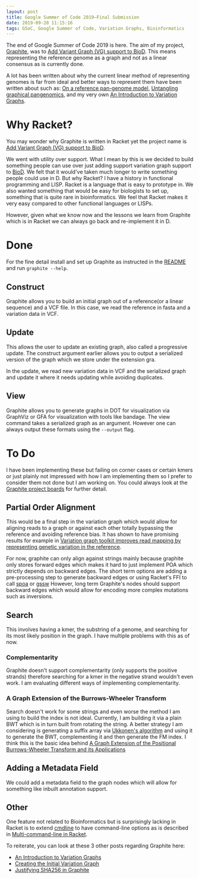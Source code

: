 ```yaml
---
layout: post
title: Google Summer of Code 2019—Final Submission
date: 2019-09-20 11:15:16
tags: GSoC, Google Summer of Code, Variation Graphs, Bioinformatics
---
```


The end of Google Summer of Code 2019 is here. 
The aim of my project, [Graphite], was to [Add Variant Graph (VG) support to BioD].
This means representing the reference genome as a graph and not as a linear consensus as is currently done.

A lot has been written about why the current linear method of representing genomes is far from ideal and better ways to represent them have been written about such as: [On a reference pan-genome model], [Untangling graphical pangenomics], and my very own [An Introduction to Variation Graphs].


# Why Racket?
You may wonder why Graphite is written in Racket yet the project name is [Add Variant Graph (VG) support to BioD].

We went with utility over support. What I mean by this is we decided to build something people can use
over just adding support variation graph support to [BioD]. We felt that it would've taken much longer to write something people could use in D.
But why Racket? I have a history in functional programming and LISP. Racket is a language that is easy to prototype in. We also wanted something that would be easy for biologists to set up, something that is quite rare in bioinformatics. We feel that Racket makes it very easy compared to other functional languages or LISPs.

However, given what we know now and the lessons we learn from Graphite which is in Racket we can always go back and re-implement it in D.

# Done
For the fine detail install and set up Graphite as instructed in the [README] and run `graphite --help`.

## Construct
Graphite allows you to build an initial graph out of a reference(or a linear sequence) and a VCF file.
In this case, we read the reference in fasta and a variation data in VCF.

## Update
This allows the user to update an existing graph, also called a progressive update.
The construct argument earlier allows you to output a serialized version of the graph which we store
under the extension gra.

In the update, we read new variation data in VCF and the serialized graph and update it where it needs updating while avoiding duplicates.

## View
Graphite allows you to generate graphs in DOT for visualization via GraphViz or GFA for visualization with tools like bandage. 
The view command takes a serialized graph as an argument. However one can always output these formats using the `--output` flag.


# To Do
I have been implementing these but failing on corner cases or certain kmers or just plainly not impressed with how I am implementing them so I prefer to consider them not done but I am working on.
You could always look at the [Graphite project boards] for further detail.

## Partial Order Alignment
This would be a final step in the variation graph which would allow for aligning reads to a graph or against each other totally bypassing the reference and avoiding reference bias. It has shown to have promising results for example in [Variation graph toolkit improves read mapping by representing genetic variation in the reference]. 

For now, graphite can only align against strings mainly because graphite only stores forward edges which makes it hard to just implement POA which strictly depends on backward edges. The short term options are adding a pre-processing step to generate backward edges or using Racket's FFI to call [spoa] or [gssw] However, long term Graphite's nodes should support backward edges which would allow for encoding more complex mutations such as inversions.

## Search
This involves having a kmer, the substring of a genome, and searching for its most likely position in the graph.
I have multiple problems with this as of now.

### Complementarity
Graphite doesn't support complementarity (only supports the positive strands) therefore searching for a kmer in the negative strand wouldn't even work. I am evaluating different ways of implementing complementarity.

### A Graph Extension of the Burrows-Wheeler Transform
Search doesn't work for some strings and even worse the method I am using to build the index is not ideal. Currently, I am building it via a plain BWT which is in turn built from rotating the string.
A better strategy I am considering is generating a suffix array via [Ukkonen's algorithm] and using it to generate the BWT, complementing it and then generate the FM index. I think this is the basic idea behind [A Graph Extension of the Positional Burrows-Wheeler Transform and its Applications]

## Adding a Metadata Field
We could add a metadata field to the graph nodes which will allow for something like inbuilt annotation support.

## Other
One feature not related to Bioinformatics but is surprisingly lacking in Racket is to extend 
[cmdline] to have command-line options as is described in [Multi-command-line in Racket].

To reiterate, you can look at these 3 other posts regarding Graphite here:

 - [An Introduction to Variation Graphs]
 - [Creating the Initial Variation Graph]
 - [Justifying SHA256 in Graphite]



[BioD]: https://github.com/biod/biod
[Graphite]: https://github.com/urbanslug/graphite
[An Introduction to Variation Graphs]: 2019-06-22-Introduction-to-Variation-Graphs.html
[Creating the Initial Variation Graph]: 2019-07-15-Creating-the-Initial-Variation-Graph.html
[Justifying SHA256 in Graphite]: 2019-07-21-Justifying-SHA256-in-Graphite.html
[Add Variant Graph (VG) support to BioD]: https://summerofcode.withgoogle.com/projects/#4733198808907776
[cmdline]: https://github.com/racket/racket/blob/master/racket/collects/racket/cmdline.rkt
[Multi-command-line in Racket]: https://pavpanchekha.com/blog/multi-command-line.html
[Graphite project boards]: https://github.com/urbanslug/graphite/projects
[A Graph Extension of the Positional Burrows-Wheeler Transform and its Applications]: https://www.biorxiv.org/content/10.1101/051409v1
[Variation graph toolkit improves read mapping by representing genetic variation in the reference]: https://www.nature.com/articles/nbt.4227
[spoa]: https://github.com/rvaser/spoa
[gssw]: https://github.com/vgteam/gssw
[Untangling graphical pangenomics]: https://ekg.github.io/2019/07/09/Untangling-graphical-pangenomics
[On a reference pan-genome model]: https://lh3.github.io/2019/07/08/on-a-reference-pan-genome-model
[Ukkonen's algorithm]: https://en.wikipedia.org/wiki/Ukkonen%27s_algorithm
[README]: https://github.com/urbanslug/graphite#graphite